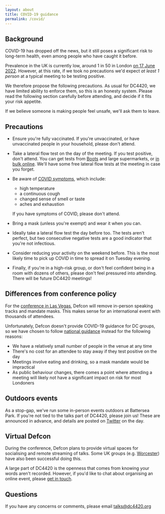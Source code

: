 ```yaml
---
layout: about
title: COVID-19 guidance
permalink: /covid/
---
```


## Background

COVID-19 has dropped off the news, but it still poses a significant
risk to long-term health, even among people who have caught it before.

Prevalence in the UK is currently low, around 1 in 50 in London [on 17 June 2022](https://www.ons.gov.uk/peoplepopulationandcommunity/healthandsocialcare/conditionsanddiseases/bulletins/coronaviruscovid19infectionsurveypilot/17june2022).
However, at this rate, if we took no precautions we'd expect *at least 1 person* at a
typical meeting to be testing positive.

We therefore propose the following precautions. As usual for DC4420,
we have limited ability to enforce them, so this is an honesty system.
Please read the following section carefully before attending, and
decide if it fits your risk appetite.

If we believe someone is making people feel unsafe, we'll ask them to leave.

## Precautions
- Ensure you're fully vaccinated. If you're unvaccinated, or have unvaccinated people in your household, please don't attend.

- Take a lateral flow test on the day of the meeting. If you test positive, don't attend.
  You can get tests from [Boots](https://www.boots.com/flowflex-antigen-rapid-test-lateral-flow-self-testing-kit-1-test-10312288) and large supermarkets, or [in bulk online](https://www.medisave.co.uk/covid-lateral-flow-tests-l031-118r5.html). We'll have some free lateral flow tests at the meeting in case you forget.

- Be aware of [COVID symptoms](https://www.nhs.uk/conditions/coronavirus-covid-19/symptoms/main-symptoms/),
  which include:

  - high temperature
  - a continuous cough
  - changed sense of smell or taste
  - aches and exhaustion

  If you have symptoms of COVID, please don't attend. 

- Bring a mask (unless you're exempt) and wear it when you can.

- Ideally take a lateral flow test the day before too. The tests aren't perfect, but two
  consecutive negative tests are a good indicator that you're not infectious.

- Consider reducing your activity on the weekend before. This is the most likely
  time to pick up COVID in time to spread it on Tuesday evening.

- Finally, if you're in a high-risk group, or don't feel confident being
  in a room with dozens of others, please don't feel pressured
  into attending. There will be future DC4420 meetings!

## Differences from conference policy

For the [conference in Las Vegas](https://defcon.org/html/defcon-29/dc-29-faq.html),
Defcon will remove in-person speaking tracks and mandate masks. This makes sense
for an international event with thousands of attendees.

Unfortunately, Defcon doesn't provide COVID-19 guidance for DC groups, so we have
chosen to follow [national guidance](https://www.gov.uk/guidance/reducing-the-spread-of-respiratory-infections-including-covid-19-in-the-workplace) instead for the following reasons:

- We have a relatively small number of people in the venue at any time
- There's no cost for an attendee to stay away if they test positive on the day
- Meetings involve eating and drinking, so a mask mandate would be impractical
- As public behaviour changes, there comes a point where attending a meeting
  will likely not have a significant impact on risk for most Londoners

## Outdoors events

As a stop-gap, we've run some in-person events outdoors at Battersea Park. If you're
not tied to the talks part of DC4420, please join us! These are announced in advance,
and details are posted on [Twitter](https://twitter.com/dc4420) on the day.

## Virtual Defcon

During the conference, Defcon plans to provide virtual spaces for socialising
and remote streaming of talks. Some UK groups (e.g. [Worcester](https://dc441905.org/))
have also been successful doing this.

A large part of DC4420 is the openness that comes from knowing your words aren't recorded.
However, if you'd like to chat about organising an online event, please [get in touch](mailto:talks@dc4420.org).

## Questions

If you have any concerns or comments, please email <talks@dc4420.org>

